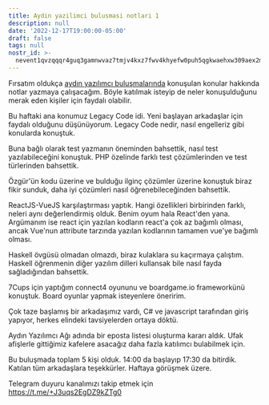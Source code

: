 ```yaml
---
title: Aydin yazilimci bulusmasi notlari 1
description: null
date: '2022-12-17T19:00:00-05:00'
draft: false
tags: null
nostr_id: >-
  nevent1qvzqqqr4guq3gamnwvaz7tmjv4kxz7fwv4khyefw0puh5qgkwaehxw309aex2mrp0yhxummnw3ezucnpdejqz9rhwden5te0wfjkccte9ejxzmt4wvhxjmcprpmhxue69uhhyetvv9ujuumwdae8gtnnda3kjctvqyxhwumn8ghj7mn0wvhxcmmvqyt8wumn8ghj7un9d3shjtnswf5k6ctv9ehx2aqppamhxue69uhkummnw3ezumt0d5q3vamnwvaz7tmjv4kxz7fwdehhxtnnda3kjctvqyd8wumn8ghj7ctjw35kxmr9wvhxcctev4erxtnwv4mhxqg7waehxw309akkcuewv94kgetwd9azuetyw5h8gu30dehhxarjqqsy546fp46q9dmcstyvumlh5d428q668eettugpt7xwzt6lqxxjyuqq6e299
---
```



Fırsatım oldukça [aydın yazılımcı buluşmalarında](https://emre.xyz/haftalik-yazilimci-bulusmalari) konuşulan konular hakkında notlar yazmaya çalışacağım. Böyle katılmak isteyip de neler konuşulduğunu merak eden kişiler için faydalı olabilir. 

<!--more-->
Bu haftaki ana konumuz Legacy Code idi. Yeni başlayan arkadaşlar için faydalı olduğunu düşünüyorum. Legacy Code nedir, nasıl engelleriz gibi konularda konuştuk.

Buna bağlı olarak test yazmanın öneminden bahsettik, nasıl test yazılabileceğini konuştuk. PHP özelinde farklı test çözümlerinden ve test türlerinden bahsettik.

Özgür'ün kodu üzerine ve bulduğu ilginç çözümler üzerine konuştuk biraz fikir sunduk, daha iyi çözümleri nasıl öğrenebileceğinden bahsettik. 

ReactJS-VueJS karşılaştırması yaptık. Hangi özellikleri birbirinden farklı, neleri aynı değerlendirmiş olduk. Benim oyum hala React'den yana. Argümanım ise react için yazılan kodların react'a çok az bağımlı olması, ancak Vue'nun attribute tarzında yazılan kodlarının tamamen vue'ye bağımlı olması.

Haskell övgüsü olmadan olmazdı, biraz kulaklara su kaçırmaya çalıştım. Haskell öğrenmenin diğer yazılım dilleri kullansak bile nasıl fayda sağladığından bahsettik.

7Cups için yaptığım connect4 oyununu ve boardgame.io frameworkünü konuştuk. Board oyunlar yapmak isteyenlere öneririm. 

Çok taze başlamış bir arkadaşımız vardı, C# ve javascript tarafından giriş yapıyor, herkes elindeki tavsiyelerden ortaya döktü.

Aydın Yazılımcı Ağı adında bir eposta listesi oluşturma kararı aldık. Ufak afişlerle gittiğimiz kafelere asacağız daha fazla katılımcı bulabilmek için.

Bu buluşmada toplam 5 kişi olduk. 14:00 da başlayıp 17:30 da bitirdik. Katılan tüm arkadaşlara teşekkürler. Haftaya görüşmek üzere. 

Telegram duyuru kanalımızı takip etmek için https://t.me/+J3uqs2EgDZ9kZTg0
